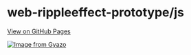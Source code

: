 # web-rippleeffect-prototype/js

[View on GitHub Pages](https://s64.github.io/web-rippleeffect-prototype/jssimple/)

[![Image from Gyazo](https://t.gyazo.com/teams/kiganix/f1a4138995055e190e409e8ddc3b5328.gif)](https://kiganix.gyazo.com/f1a4138995055e190e409e8ddc3b5328)
